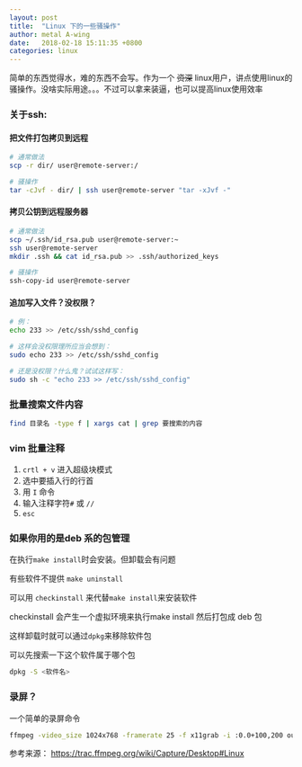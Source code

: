 ```yaml
---
layout: post
title:  "Linux 下的一些骚操作"
author: metal A-wing
date:   2018-02-18 15:11:35 +0800
categories: linux
---
```


简单的东西觉得水，难的东西不会写。作为一个 ~~资深~~ linux用户，讲点使用linux的骚操作。没啥实际用途。。。不过可以拿来装逼，也可以提高linux使用效率


### 关于ssh:

#### 把文件打包拷贝到远程
```bash
# 通常做法
scp -r dir/ user@remote-server:/

# 骚操作
tar -cJvf - dir/ | ssh user@remote-server "tar -xJvf -"
```

#### 拷贝公钥到远程服务器
```bash
# 通常做法
scp ~/.ssh/id_rsa.pub user@remote-server:~
ssh user@remote-server
mkdir .ssh && cat id_rsa.pub >> .ssh/authorized_keys

# 骚操作
ssh-copy-id user@remote-server
```

#### 追加写入文件？没权限？
```sh
# 例：
echo 233 >> /etc/ssh/sshd_config

# 这样会没权限理所应当会想到：
sudo echo 233 >> /etc/ssh/sshd_config

# 还是没权限？什么鬼？试试这样写：
sudo sh -c "echo 233 >> /etc/ssh/sshd_config"
```

### 批量搜索文件内容
```bash
find 目录名 -type f | xargs cat | grep 要搜索的内容
```

### vim 批量注释
1. `crtl + v` 进入超级块模式
2. 选中要插入行的行首
3. 用 `I` 命令
4. 输入注释字符`#` 或 `//`
5. `esc`


### 如果你用的是deb 系的包管理
在执行`make install`时会安装。但卸载会有问题

有些软件不提供 `make uninstall`

可以用 `checkinstall` 来代替`make install`来安装软件

checkinstall 会产生一个虚拟环境来执行make install 然后打包成 deb 包

这样卸载时就可以通过`dpkg`来移除软件包

可以先搜索一下这个软件属于哪个包

```sh
dpkg -S <软件名>
```

### 录屏？
一个简单的录屏命令
```sh
ffmpeg -video_size 1024x768 -framerate 25 -f x11grab -i :0.0+100,200 output.mp4
```

参考来源：
https://trac.ffmpeg.org/wiki/Capture/Desktop#Linux

